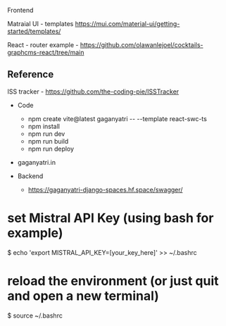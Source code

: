 Frontend


Matraial UI - templates
https://mui.com/material-ui/getting-started/templates/

React - router example - https://github.com/olawanlejoel/cocktails-graphcms-react/tree/main

## Reference

ISS tracker - https://github.com/the-coding-pie/ISSTracker


- Code
  - npm create vite@latest gaganyatri -- --template react-swc-ts
  - npm install
  - npm run dev
  - npm run build
  - npm run deploy

- gaganyatri.in
- Backend
  - https://gaganyatri-django-spaces.hf.space/swagger/


# set Mistral API Key (using bash for example)
$ echo 'export MISTRAL_API_KEY=[your_key_here]' >> ~/.bashrc

# reload the environment (or just quit and open a new terminal)
$ source ~/.bashrc